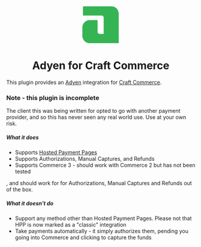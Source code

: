 <p align="center"><img src="./src/icon.svg" width="100" height="100" alt="Adyen for Craft Commerce icon"></p>

<h1 align="center">Adyen for Craft Commerce</h1>

This plugin provides an [Adyen](https://www.adyen.com/) integration for [Craft Commerce](https://craftcms.com/commerce).

<h3>Note - this plugin is incomplete</h3>

<p>The client this was being written for opted to go with another payment provider, and so this has never seen any real 
world use. Use at your own risk.</p>

<h5>What it does</h5>
    <ul>
       <li>Supports <a href="https://docs.adyen.com/checkout/classic-integrations/hosted-payment-pages">Hosted Payment Pages</a></li>
       <li>Supports Authorizations, Manual Captures, and Refunds</li>
       <li>Supports Commerce 3 - should work with Commerce 2 but has not been tested</li>
    </ul>
, and should work for for Authorizations, Manual Captures and Refunds
out of the box.</p>

<h5>What it doesn't do</h5>
<ul>
    <li>Support any method other than Hosted Payment Pages. Please not that HPP is now marked as a "classic" integration</li>
    <li>Take payments automatically - it simply authorizes them, pending you going into Commerce and clicking to
    capture the funds</li>
</ul>
